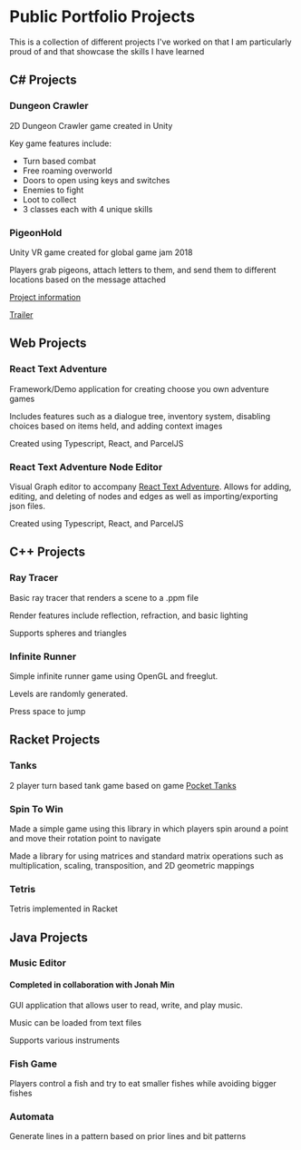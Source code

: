 # Public Portfolio Projects

This is a collection of different projects I've worked on that I am particularly proud of and that showcase the skills I have learned

## C# Projects

### Dungeon Crawler

2D Dungeon Crawler game created in Unity

Key game features include:

- Turn based combat
- Free roaming overworld
- Doors to open using keys and switches
- Enemies to fight
- Loot to collect
- 3 classes each with 4 unique skills

### PigeonHold

Unity VR game created for global game jam 2018

Players grab pigeons, attach letters to them, and send them to different locations based on the message attached

[Project information](https://globalgamejam.org/2018/games/pigeon-hold)

[Trailer](https://youtu.be/s9Cb4Q3h3bI)

## Web Projects

### React Text Adventure

Framework/Demo application for creating choose you own adventure games

Includes features such as a dialogue tree, inventory system, disabling choices based on items held, and adding context images

Created using Typescript, React, and ParcelJS

### React Text Adventure Node Editor

Visual Graph editor to accompany [React Text Adventure](#React-Text-Adventure). Allows for adding, editing, and deleting of nodes and edges as well as importing/exporting json files.

Created using Typescript, React, and ParcelJS

## C++ Projects

### Ray Tracer

Basic ray tracer that renders a scene to a .ppm file

Render features include reflection, refraction, and basic lighting

Supports spheres and triangles

### Infinite Runner

Simple infinite runner game using OpenGL and freeglut.

Levels are randomly generated.

Press space to jump

## Racket Projects

### Tanks

2 player turn based tank game based on game [Pocket Tanks](http://www.blitwise.com/ptanks.html)

### Spin To Win

Made a simple game using this library in which players spin around a point and move their rotation point to navigate

Made a library for using matrices and standard matrix operations such as multiplication, scaling, transposition, and 2D geometric mappings

### Tetris

Tetris implemented in Racket

## Java Projects

### Music Editor

#### Completed in collaboration with Jonah Min

GUI application that allows user to read, write, and play music.

Music can be loaded from text files

Supports various instruments

### Fish Game

Players control a fish and try to eat smaller fishes while avoiding bigger fishes

### Automata

Generate lines in a pattern based on prior lines and bit patterns

